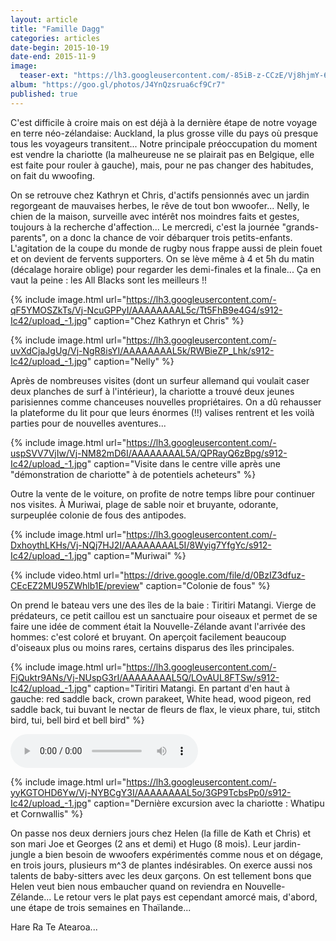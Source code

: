 ```yaml
---
layout: article
title: "Famille Dagg"
categories: articles
date-begin: 2015-10-19
date-end: 2015-11-9
image: 
  teaser-ext: "https://lh3.googleusercontent.com/-85iB-z-CCzE/Vj8hjmY-6YI/AAAAAAAALyQ/y-Ms_D70RwU/s912-Ic42/upload_-1.jpg"
album: "https://goo.gl/photos/J4YnQzsrua6cf9Cr7"
published: true
---
```


C'est difficile à croire mais on est déjà à la dernière étape de notre voyage en terre néo-zélandaise: Auckland, la plus grosse ville du pays où presque tous les voyageurs transitent... Notre principale préoccupation du moment est vendre la chariotte (la malheureuse ne se plairait pas en Belgique, elle est faite pour rouler à gauche), mais, pour ne pas changer des habitudes, on fait du wwoofing. 

On se retrouve chez Kathryn et Chris, d'actifs pensionnés avec un jardin regorgeant de mauvaises herbes, le rêve de tout bon wwoofer... Nelly, le chien de la maison, surveille avec intérêt nos moindres faits et gestes, toujours à la recherche d'affection... Le mercredi, c'est la journée "grands-parents", on a donc la chance de voir débarquer trois petits-enfants. L'agitation de la coupe du monde de rugby nous frappe aussi de plein fouet et on devient de fervents supporters. On se lève même à 4 et 5h du matin (décalage horaire oblige) pour regarder les demi-finales et la finale... Ça en vaut la peine : les All Blacks sont les meilleurs !!

{% include image.html url="https://lh3.googleusercontent.com/-qF5YMOSZkTs/Vj-NcuGPPyI/AAAAAAAAL5c/Tt5FhB9e4G4/s912-Ic42/upload_-1.jpg" caption="Chez Kathryn et Chris" %}

{% include image.html url="https://lh3.googleusercontent.com/-uvXdCjaJgUg/Vj-NgR8isYI/AAAAAAAAL5k/RWBieZP_Lhk/s912-Ic42/upload_-1.jpg" caption="Nelly" %}

Après de nombreuses visites (dont un surfeur allemand qui voulait caser deux planches de surf à l'intérieur), la chariotte a trouvé deux jeunes parisiennes comme chanceuses nouvelles propriétaires. On a dû rehausser la plateforme du lit pour que leurs énormes (!!) valises rentrent et les voilà parties pour de nouvelles aventures...

{% include image.html url="https://lh3.googleusercontent.com/-uspSVV7VjIw/Vj-NM82mD6I/AAAAAAAAL5A/QPRayQ6zBpg/s912-Ic42/upload_-1.jpg" caption="Visite dans le centre ville après une "démonstration de chariotte" à de potentiels acheteurs" %}

Outre la vente de le voiture, on profite de notre temps libre pour continuer nos visites. À Muriwai, plage de sable noir et bruyante, odorante, surpeuplée colonie de fous des antipodes.

{% include image.html url="https://lh3.googleusercontent.com/-DxhoythLKHs/Vj-NQj7HJ2I/AAAAAAAAL5I/8Wyig7YfgYc/s912-Ic42/upload_-1.jpg" caption="Muriwai" %}

{% include video.html url="https://drive.google.com/file/d/0BzIZ3dfuz-CEcEZ2MU95ZWhlb1E/preview" caption="Colonie de fous" %}

On prend le bateau vers une des îles de la baie : Tiritiri Matangi. Vierge de prédateurs, ce petit caillou est un sanctuaire pour oiseaux et permet de se faire une idée de comment était la Nouvelle-Zélande avant l'arrivée des hommes: c'est coloré et bruyant. On aperçoit facilement beaucoup d'oiseaux plus ou moins rares, certains disparus des îles principales.

{% include image.html url="https://lh3.googleusercontent.com/-FjQuktr9ANs/Vj-NUspG3rI/AAAAAAAAL5Q/LOvAUL8FTSw/s912-Ic42/upload_-1.jpg" caption="Tiritiri Matangi. En partant d'en haut à gauche: red saddle back, crown parakeet, White head, wood pigeon, red saddle back, tui buvant le nectar de fleurs de flax, le vieux phare, tui, stitch bird, tui, bell bird et bell bird" %}

<audio controls> <source src="https://drive.google.com/uc?export=download&id=0BzIZ3dfuz-CEdlpUdG1KSnFFZHc" type="audio/mp3"> </audio>

{% include image.html url="https://lh3.googleusercontent.com/-yyKGTOHD6Yw/Vj-NYBCgY3I/AAAAAAAAL5o/3GP9TcbsPp0/s912-Ic42/upload_-1.jpg" caption="Dernière excursion avec la chariotte : Whatipu et Cornwallis" %}

On passe nos deux derniers jours chez Helen (la fille de Kath et Chris) et son mari Joe et Georges (2 ans et demi) et Hugo (8 mois). Leur jardin-jungle a bien besoin de wwoofers expérimentés comme nous et on dégage, en trois jours, plusieurs m^3 de plantes indésirables. On exerce aussi nos talents de baby-sitters avec les deux garçons. On est tellement bons que Helen veut bien nous embaucher quand on reviendra en Nouvelle-Zélande... Le retour vers le plat pays est cependant amorcé mais, d'abord, une étape de trois semaines en Thaïlande...

Hare Ra Te Atearoa...



